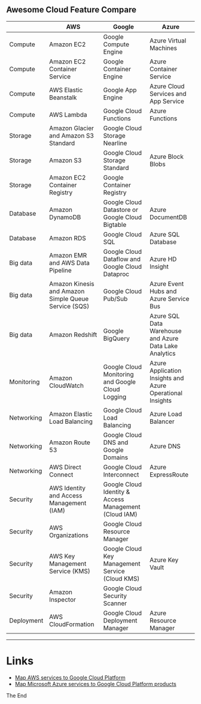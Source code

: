 ## Awesome Cloud Feature Compare

||AWS|Google|Azure|
|---|---|---|---|
|Compute|Amazon EC2|Google Compute Engine|Azure Virtual Machines|
|Compute|Amazon EC2 Container Service|Google Container Engine|Azure Container Service|
|Compute|AWS Elastic Beanstalk|Google App Engine|Azure Cloud Services and App Service|
|Compute|AWS Lambda|Google Cloud Functions|Azure Functions|
|Storage|Amazon Glacier and Amazon S3 Standard|Google Cloud Storage Nearline||
|Storage|Amazon S3|Google Cloud Storage Standard|Azure Block Blobs|
|Storage|Amazon EC2 Container Registry|Google Container Registry||
|Database|Amazon DynamoDB|Google Cloud Datastore or Google Cloud Bigtable|Azure DocumentDB|
|Database|Amazon RDS|Google Cloud SQL|Azure SQL Database|
|Big data|Amazon EMR and AWS Data Pipeline|Google Cloud Dataflow and Google Cloud Dataproc|Azure HD Insight|
|Big data|Amazon Kinesis and Amazon Simple Queue Service (SQS)|Google Cloud Pub/Sub|Azure Event Hubs and Azure Service Bus|
|Big data|Amazon Redshift|Google BigQuery|Azure SQL Data Warehouse and Azure Data Lake Analytics|
|Monitoring|Amazon CloudWatch|Google Cloud Monitoring and Google Cloud Logging|Azure Application Insights and Azure Operational Insights|
|Networking|Amazon Elastic Load Balancing|Google Cloud Load Balancing|Azure Load Balancer|
|Networking|Amazon Route 53|Google Cloud DNS and Google Domains|Azure DNS|
|Networking|AWS Direct Connect|Google Cloud Interconnect|Azure ExpressRoute|
|Security|AWS Identity and Access Management (IAM)|Google Cloud Identity & Access Management (Cloud IAM)||
|Security|AWS Organizations|Google Cloud Resource Manager||
|Security|AWS Key Management Service (KMS)|Google Cloud Key Management Service (Cloud KMS)|Azure Key Vault|
|Security|Amazon Inspector|Google Cloud Security Scanner||
|Deployment|AWS CloudFormation|Google Cloud Deployment Manager|Azure Resource Manager|

------------

# Links

* [Map AWS services to Google Cloud Platform](https://cloud.google.com/free/docs/map-aws-google-cloud-platform)
* [Map Microsoft Azure services to Google Cloud Platform products](https://cloud.google.com/free/docs/map-azure-google-cloud-platform)

The End